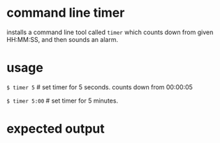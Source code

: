 # command line timer

installs a command line tool called `timer` which counts down from given HH:MM:SS, and then sounds an alarm. 

# usage 

`$ timer 5` # set timer for 5 seconds. counts down from 00:00:05

`$ timer 5:00` # set timer for 5 minutes.

# expected output

```

```
